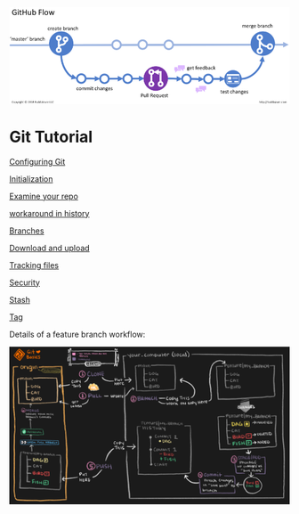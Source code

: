 ![](/git.webp)
# Git Tutorial

[Configuring Git](/config.md)

[Initialization](/init.md)

[Examine your repo](/examine_repo.md)

[workaround in history](/workaround.md)

[Branches](/branches.md)

[Download and upload](/transfer.md)

[Tracking files](/tracking.md)

[Security](/security.md)

[Stash](/stash.md)

[Tag](/tag.md)

Details of a feature branch workflow:

![](/git-workflow.png)
